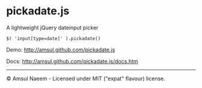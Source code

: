 # pickadate.js


A lightweight jQuery dateinput picker

```
$( 'input[type=date]' ).pickadate()
```


Demo: <http://amsul.github.com/pickadate.js>

Docs: <http://amsul.github.com/pickadate.js/docs.htm>


---

&copy; Amsul Naeem - Licensed under MIT ("expat" flavour) license.